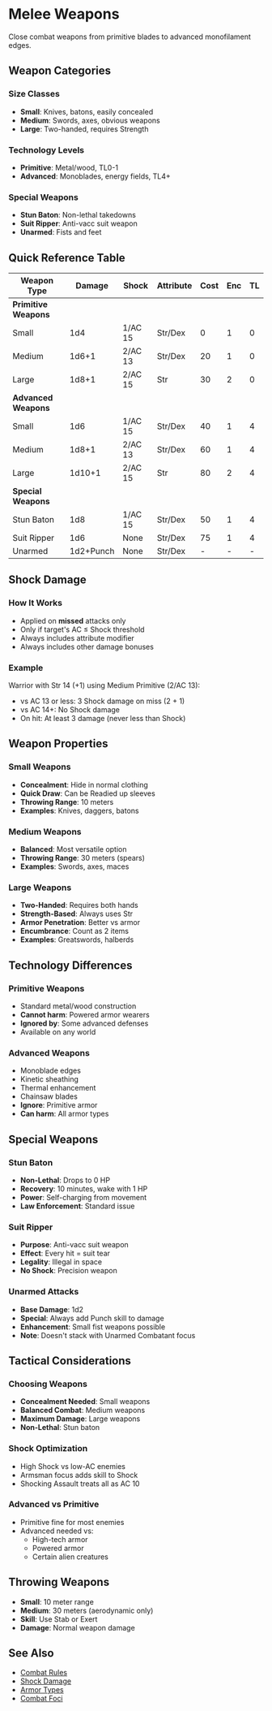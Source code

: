 # Melee Weapons

Close combat weapons from primitive blades to advanced monofilament edges.

## Weapon Categories

### Size Classes
- **Small**: Knives, batons, easily concealed
- **Medium**: Swords, axes, obvious weapons
- **Large**: Two-handed, requires Strength

### Technology Levels
- **Primitive**: Metal/wood, TL0-1
- **Advanced**: Monoblades, energy fields, TL4+

### Special Weapons
- **Stun Baton**: Non-lethal takedowns
- **Suit Ripper**: Anti-vacc suit weapon
- **Unarmed**: Fists and feet

## Quick Reference Table

| Weapon Type | Damage | Shock | Attribute | Cost | Enc | TL |
|------------|---------|--------|-----------|------|-----|----|
| **Primitive Weapons** |
| Small | 1d4 | 1/AC 15 | Str/Dex | 0 | 1 | 0 |
| Medium | 1d6+1 | 2/AC 13 | Str/Dex | 20 | 1 | 0 |
| Large | 1d8+1 | 2/AC 15 | Str | 30 | 2 | 0 |
| **Advanced Weapons** |
| Small | 1d6 | 1/AC 15 | Str/Dex | 40 | 1 | 4 |
| Medium | 1d8+1 | 2/AC 13 | Str/Dex | 60 | 1 | 4 |
| Large | 1d10+1 | 2/AC 15 | Str | 80 | 2 | 4 |
| **Special Weapons** |
| Stun Baton | 1d8 | 1/AC 15 | Str/Dex | 50 | 1 | 4 |
| Suit Ripper | 1d6 | None | Str/Dex | 75 | 1 | 4 |
| Unarmed | 1d2+Punch | None | Str/Dex | - | - | - |

## Shock Damage

### How It Works
- Applied on **missed** attacks only
- Only if target's AC ≤ Shock threshold
- Always includes attribute modifier
- Always includes other damage bonuses

### Example
Warrior with Str 14 (+1) using Medium Primitive (2/AC 13):
- vs AC 13 or less: 3 Shock damage on miss (2 + 1)
- vs AC 14+: No Shock damage
- On hit: At least 3 damage (never less than Shock)

## Weapon Properties

### Small Weapons
- **Concealment**: Hide in normal clothing
- **Quick Draw**: Can be Readied up sleeves
- **Throwing Range**: 10 meters
- **Examples**: Knives, daggers, batons

### Medium Weapons  
- **Balanced**: Most versatile option
- **Throwing Range**: 30 meters (spears)
- **Examples**: Swords, axes, maces

### Large Weapons
- **Two-Handed**: Requires both hands
- **Strength-Based**: Always uses Str
- **Armor Penetration**: Better vs armor
- **Encumbrance**: Count as 2 items
- **Examples**: Greatswords, halberds

## Technology Differences

### Primitive Weapons
- Standard metal/wood construction
- **Cannot harm**: Powered armor wearers
- **Ignored by**: Some advanced defenses
- Available on any world

### Advanced Weapons
- Monoblade edges
- Kinetic sheathing
- Thermal enhancement
- Chainsaw blades
- **Ignore**: Primitive armor
- **Can harm**: All armor types

## Special Weapons

### Stun Baton
- **Non-Lethal**: Drops to 0 HP
- **Recovery**: 10 minutes, wake with 1 HP
- **Power**: Self-charging from movement
- **Law Enforcement**: Standard issue

### Suit Ripper
- **Purpose**: Anti-vacc suit weapon
- **Effect**: Every hit = suit tear
- **Legality**: Illegal in space
- **No Shock**: Precision weapon

### Unarmed Attacks
- **Base Damage**: 1d2
- **Special**: Always add Punch skill to damage
- **Enhancement**: Small fist weapons possible
- **Note**: Doesn't stack with Unarmed Combatant focus

## Tactical Considerations

### Choosing Weapons
- **Concealment Needed**: Small weapons
- **Balanced Combat**: Medium weapons
- **Maximum Damage**: Large weapons
- **Non-Lethal**: Stun baton

### Shock Optimization
- High Shock vs low-AC enemies
- Armsman focus adds skill to Shock
- Shocking Assault treats all as AC 10

### Advanced vs Primitive
- Primitive fine for most enemies
- Advanced needed vs:
  - High-tech armor
  - Powered armor
  - Certain alien creatures

## Throwing Weapons
- **Small**: 10 meter range
- **Medium**: 30 meters (aerodynamic only)
- **Skill**: Use Stab or Exert
- **Damage**: Normal weapon damage

## See Also
- [Combat Rules](../../systems/combat.md)
- [Shock Damage](../../systems/shock-damage.md)
- [Armor Types](../armor/)
- [Combat Foci](../../character-creation/combat-foci.md)